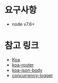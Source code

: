 # 요구사항
* node v7.6+


# 참고 링크
* [Koa](https://github.com/koajs/koa)
* [koa-router](https://github.com/alexmingoia/koa-router)
* [koa-json-body](https://github.com/venables/koa-json-body)
* [concurrency-logger](https://github.com/PabloSichert/concurrency-logger)